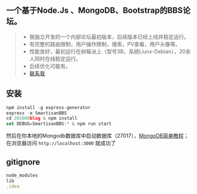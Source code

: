 ## 一个基于Node.Js 、MongoDB、Bootstrap的BBS论坛。
>+ 我独立开发的一个内部论坛最初版本，后续版本已经上线并稳定运行。
>+ 有完整的路由限制，用户操作限制，搜索，PV查看，用户头像等。
>+ 性能良好，最初运行在树莓派上（型号3B，系统Liunx-Debian），20余人同时在线稳定运行。
>+ 后续优化可能有。
>+ [联系我](https://xiaomibaobao.github.io/html/CONTACT.html)

## 安装
```javascript
npm install -g express-generator
express -e SmartisanBBS
cd 201606blog & npm install
set DEBUG=SmartisanBBS:* & npm run start
```
然后在你本地的Mongodb数据库中启动数据库（27017），[MongoDB简单教程](https://xiaomibaobao.github.io/html/Node.js/MongoDB.html)；
在浏览器访问 `http://localhost:3000` 就成功了

## gitignore
```javascript
node_modules
lib
.idea
```

